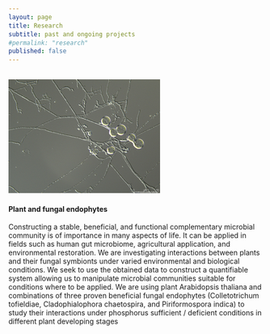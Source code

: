 ```yaml
---
layout: page
title: Research
subtitle: past and ongoing projects
#permalink: "research"
published: false
---
```

<br>
<div class="container-fluid">
<div class="row">
  <div class="col no-gutters col">
    <a href=""><img src="/assets/img/PI.jpg"></a><br>
    <h4>Plant and fungal endophytes</h4>
    <p>Constructing a stable, beneficial, and functional complementary microbial community is of importance in many
aspects of life. It can be applied in fields such as human gut microbiome, agricultural application, and
environmental restoration. We are investigating interactions between plants and their fungal symbionts under
varied environmental and biological conditions. We seek to use the obtained data to construct a quantifiable
system allowing us to manipulate microbial communities suitable for conditions where to be applied.
We are using plant Arabidopsis thaliana and combinations of three proven beneficial fungal endophytes
(Colletotrichum tofieldiae, Cladophialophora chaetospira, and Piriformospora indica) to study their interactions
under phosphorus sufficient / deficient conditions in different plant developing stages</p><br>
  </div>
</div>
<br>

